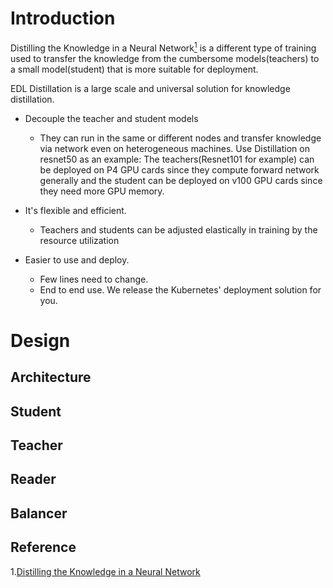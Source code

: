 # Introduction
Distilling the Knowledge in a Neural Network[<sup>1</sup>](#r_1) is a different type of training used to transfer the knowledge from the cumbersome models(teachers) to a small model(student) that is more suitable for deployment.

EDL Distillation is a large scale and universal solution for knowledge distillation.

- Decouple the teacher and student models
  - They can run in the same or different nodes and transfer knowledge via network even on heterogeneous machines.
     Use Distillation on resnet50 as an example: The teachers(Resnet101 for example) can be deployed on P4 GPU cards since they compute forward network generally and the student can be deployed on v100 GPU cards since they need more GPU memory.

- It's flexible and efficient.
  - Teachers and students can be adjusted elastically in training by the resource utilization
- Easier to use and deploy.
  - Few lines need to change.
  - End to end use. We release the Kubernetes' deployment solution for you.

# Design
## Architecture
## Student
## Teacher
## Reader
## Balancer

## Reference
<a name="r_1"></a> 1.[Distilling the Knowledge in a Neural Network](https://arxiv.org/pdf/1503.02531.pdf)
